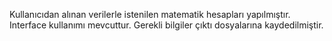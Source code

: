 Kullanıcıdan alınan verilerle istenilen matematik hesapları yapılmıştır. Interface kullanımı mevcuttur. Gerekli bilgiler çıktı dosyalarına kaydedilmiştir.
